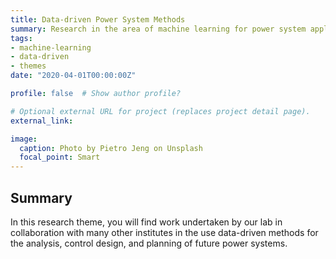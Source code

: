 ```yaml
---
title: Data-driven Power System Methods
summary: Research in the area of machine learning for power system applications
tags:
- machine-learning
- data-driven
- themes
date: "2020-04-01T00:00:00Z"

profile: false  # Show author profile?

# Optional external URL for project (replaces project detail page).
external_link: 

image:
  caption: Photo by Pietro Jeng on Unsplash
  focal_point: Smart
---
```


## Summary

In this research theme, you will find work undertaken by our lab in collaboration with many other institutes in the use data-driven methods for the analysis, control design, and planning of future power systems.